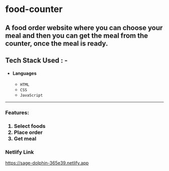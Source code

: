 # food-counter
A food order website where you can choose your meal and then you can get the meal from the counter, once the meal is ready.
---
## Tech Stack Used : -

- #### Languages
  - `HTML`
  - `CSS`
  - `JavaScript`

---

<h3>Features:<h3/>
  <ol>
    <li>Select foods</li>
    <li>Place order</li>
    <li>Get meal</li>
    
  </ol>

### Netlify Link

https://sage-dolphin-365e39.netlify.app

